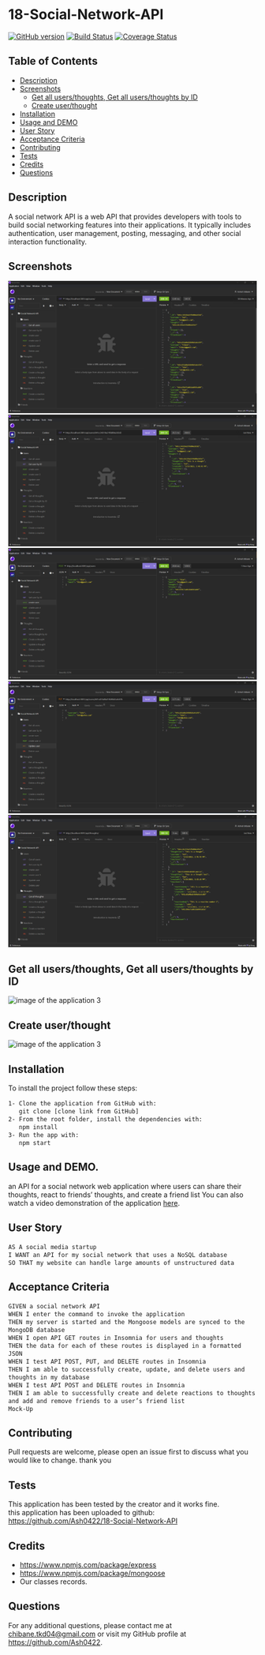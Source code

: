 # 18-Social-Network-API

[![GitHub version](https://badge.fury.io/gh/yourusername%2Fyourrepo.svg)](https://badge.fury.io/gh/yourusername%2Fyourrepo)
[![Build Status](https://travis-ci.org/yourusername/yourrepo.svg?branch=master)](https://travis-ci.org/yourusername/yourrepo)
[![Coverage Status](https://coveralls.io/repos/github/Ash0422/18-Social-Network-API/badge.svg?branch=master)](https://coveralls.io/github/Ash0422/18-Social-Network-API?branch=master)

## Table of Contents

- [Description](#description)
- [Screenshots](#screenshots)
  - [Get all users/thoughts, Get all users/thoughts by ID](#get-all-usersthoughts-get-all-usersthoughts-by-id)
  - [Create user/thought](#create-userthought)
- [Installation](#installation)
- [Usage and DEMO](#usage-and-demogit)
- [User Story](#user-story)
- [Acceptance Criteria](#acceptance-criteria)
- [Contributing](#contributing)
- [Tests](#tests)
- [Credits](#credits)
- [Questions](#questions)

## Description

A social network API is a web API that provides developers with tools to build social networking features into their applications.
It typically includes authentication, user management, posting, messaging, and other social interaction functionality.

## Screenshots
![image of the application 1](./assets/images/Screenshot1.png)
![image of the application 2](./assets/images/Screenshot2.png)
![image of the application 3](./assets/images/Screenshot3.png)
![image of the application 3](./assets/images/Screenshot4.png)
![image of the application 3](./assets/images/Screenshot5.png)

## Get all users/thoughts, Get all users/thoughts by ID
![image of the application 3](./assets/images/Gif1.gif)

## Create user/thought

![image of the application 3](./assets/images/Gif2.gif)

## Installation
To install the project follow these steps:
```
1- Clone the application from GitHub with:
   git clone [clone link from GitHub]
2- From the root folder, install the dependencies with:
   npm install
3- Run the app with:
   npm start
```

## Usage and DEMO.

an API for a social network web application where users can share their thoughts, react to friends’ thoughts, and create a friend list
You can also watch a video demonstration of the application [here](https://watch.screencastify.com/v/RFhQs8KLNOGiR8gkn6PH).


## User Story
```
AS A social media startup
I WANT an API for my social network that uses a NoSQL database
SO THAT my website can handle large amounts of unstructured data
```
## Acceptance Criteria
```
GIVEN a social network API
WHEN I enter the command to invoke the application
THEN my server is started and the Mongoose models are synced to the MongoDB database
WHEN I open API GET routes in Insomnia for users and thoughts
THEN the data for each of these routes is displayed in a formatted JSON
WHEN I test API POST, PUT, and DELETE routes in Insomnia
THEN I am able to successfully create, update, and delete users and thoughts in my database
WHEN I test API POST and DELETE routes in Insomnia
THEN I am able to successfully create and delete reactions to thoughts and add and remove friends to a user’s friend list
Mock-Up
```
## Contributing
Pull requests are welcome, please open an issue first to discuss what you would like to change. thank you

## Tests
This application has been tested by the creator and it works fine.<br>
this application has been uploaded to github: https://github.com/Ash0422/18-Social-Network-API <br>

## Credits
- https://www.npmjs.com/package/express
- https://www.npmjs.com/package/mongoose
- Our classes records. 

## Questions
For any additional questions, please contact me at chibane.tkd04@gmail.com or visit my GitHub profile at https://github.com/Ash0422.


